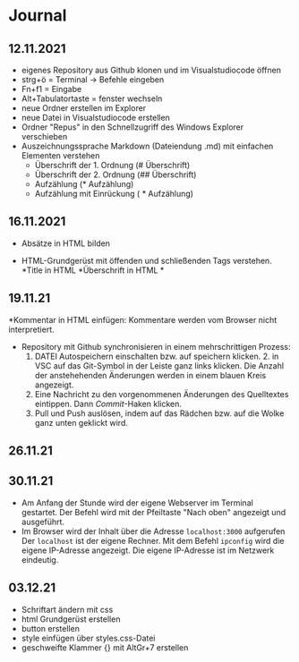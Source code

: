 # Journal

## 12.11.2021
* eigenes Repository aus Github klonen und im Visualstudiocode öffnen
* strg+ö = Terminal -> Befehle eingeben
* Fn+f1 =  Eingabe
* Alt+Tabulatortaste = fenster wechseln
* neue Ordner erstellen im Explorer
* neue Datei in Visualstudiocode erstellen
* Ordner "Repus" in den Schnellzugriff des Windows Explorer verschieben
* Auszeichnungssprache Markdown (Dateiendung .md) mit einfachen Elementen verstehen
    * Überschrift der 1. Ordnung (# Überschrift)
    * Überschrift der 2. Ordnung (## Überschrift)
    * Aufzählung (* Aufzählung)
    * Aufzählung mit Einrückung (   * Aufzählung)
## 16.11.2021
* Absätze in HTML bilden <p> <p/>
* HTML-Grundgerüst mit öffenden und schließenden Tags verstehen.
*Title in HTML
*Überschrift in HTML
*<!--Überschrift der Größe 1-->
## 19.11.21
*Kommentar in HTML einfügen: <!--ich bin ein Kommentar--> Kommentare werden vom Browser nicht interpretiert.
* Repository mit Github synchronisieren in einem mehrschrittigen Prozess:
     1. DATEI Autospeichern einschalten bzw. auf speichern klicken.
       2. in VSC auf das Git-Symbol in der Leiste ganz links klicken. Die Anzahl der anstehehenden Änderungen werden in einem blauen Kreis angezeigt.
     3. Eine Nachricht zu den vorgenommenen Änderungen des Quelltextes eintippen. Dann *Commit*-Haken  klicken.
     4. Pull und Push auslösen, indem auf das Rädchen bzw. auf die Wolke ganz unten geklickt wird. 
## 26.11.21
## 30.11.21
* Am Anfang der Stunde wird der eigene Webserver im Terminal gestartet. Der Befehl wird mit der Pfeiltaste "Nach oben" angezeigt und ausgeführt.
* Im Browser wird der Inhalt über die Adresse ```localhost:3000``` aufgerufen
Der ```localhost``` ist der eigene Rechner.
Mit dem Befehl ```ipconfig``` wird die eigene IP-Adresse angezeigt. Die eigene IP-Adresse ist im Netzwerk eindeutig.
## 03.12.21
* Schriftart ändern mit css
* html Grundgerüst erstellen
* button erstellen
* style einfügen über styles.css-Datei
* geschweifte Klammer {} mit AltGr+7 erstellen